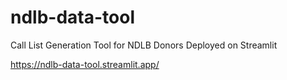 # ndlb-data-tool
Call List Generation Tool for NDLB Donors Deployed on Streamlit

https://ndlb-data-tool.streamlit.app/

